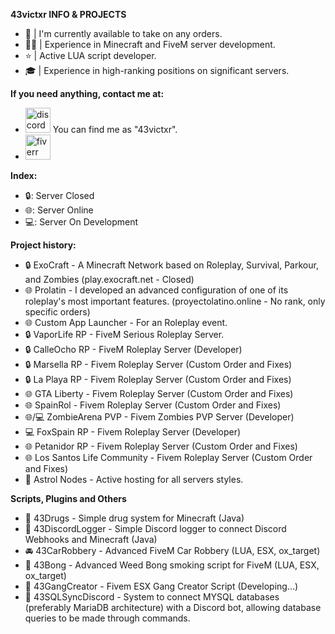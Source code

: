 **43victxr INFO & PROJECTS**
- 🎃 | I'm currently available to take on any orders.
- 👨‍💻 | Experience in Minecraft and FiveM server development.
- ⭐ | Active LUA script developer.
- 🎓 | Experience in high-ranking positions on significant servers.

**If you need anything, contact me at:**
* [<img src='https://i.imgur.com/PJxvGo3.png' alt='discord' height='40'>](https://discord.com/app) You can find me as "43victxr".
* [<img src='https://i.imgur.com/cN5BEIn.png' alt='fiverr' height='40'>](https://es.fiverr.com/i43victxr)

**Index:**
- 🔒: Server Closed
- 🌐: Server Online
- 💻: Server On Development
  
**Project history:**
- 🔒 ExoCraft - A Minecraft Network based on Roleplay, Survival, Parkour, and Zombies (play.exocraft.net - Closed)
- 🌐 Prolatin - I developed an advanced configuration of one of its roleplay's most important features. (proyectolatino.online - No rank, only specific orders)
- 🌐 Custom App Launcher - For an Roleplay event.
- 🔒 VaporLife RP - FiveM Serious Roleplay Server.
- 🔒 CalleOcho RP - FiveM Roleplay Server (Developer)
- 🔒 Marsella RP - Fivem Roleplay Server (Custom Order and Fixes)
- 🔒 La Playa RP - Fivem Roleplay Server (Custom Order and Fixes)
- 🌐 GTA Liberty - Fivem Roleplay Server (Custom Order and Fixes)
- 🌐 SpainRol - Fivem Roleplay Server (Custom Order and Fixes)
- 🌐/💻 ZombieArena PVP - Fivem Zombies PVP Server (Developer)
- 💻 FoxSpain RP - Fivem Roleplay Server (Developer)
- 🌐 Petanidor RP - Fivem Roleplay Server (Custom Order and Fixes)
- 🌐 Los Santos Life Community - Fivem Roleplay Server (Custom Order and Fixes)
- 🚀 Astrol Nodes - Active hosting for all servers styles.


**Scripts, Plugins and Others**
- 🍁 43Drugs - Simple drug system for Minecraft (Java)
- 📡 43DiscordLogger - Simple Discord logger to connect Discord Webhooks and Minecraft (Java)
- 🚘 43CarRobbery - Advanced FiveM Car Robbery (LUA, ESX, ox_target)
- 💨 43Bong - Advanced Weed Bong smoking script for FiveM (LUA, ESX, ox_target)
- 🔫 43GangCreator - Fivem ESX Gang Creator Script (Developing...)
- 📂 43SQLSyncDiscord - System to connect MYSQL databases (preferably MariaDB architecture) with a Discord bot, allowing database queries to be made through commands.
